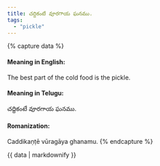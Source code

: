 ```yaml
---
title: చద్దికంటే వూరగాయ ఘనము.
tags:
  - "pickle"
---
```


{% capture data %}
#### Meaning in English:
The best part of the cold food is the pickle.

#### Meaning in Telugu:
చద్దికంటే వూరగాయ ఘనము.

#### Romanization:
Caddikaṇṭē vūragāya ghanamu.
{% endcapture %}

{{ data | markdownify }}

